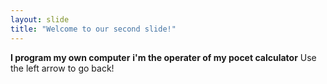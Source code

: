 ```yaml
---
layout: slide
title: "Welcome to our second slide!"
---
```

**I program my own computer**
**i'm the operater of my pocet calculator**
Use the left arrow to go back!